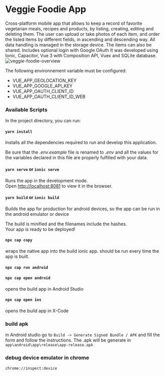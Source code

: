 # Veggie Foodie App

Cross-platform mobile app that allows to keep a record of favorite vegetarian meals, recipes and products, by listing, creating, editing and deleting them. The user can upload or take photos of each item, and order the listed items by different fields, in ascending and descending way. All data handling is managed in the storage device. The items can also be shared. Includes optional login with Google OAuth It was developed using Ionic, Capacitor, Vue 3 with Composition API, Vuex and SQLite database.
![veggie-foodie-overview](https://user-images.githubusercontent.com/43031902/131841618-e5cb64eb-88a5-43e0-b7e1-ff8f13520780.png)


The following environnement variable must be configured:
- VUE_APP_GEOLOCATION_KEY
- VUE_APP_GOOGLE_API_KEY
- VUE_APP_OAUTH_CLIENT_ID
- VUE_APP_OAUTH_CLIENT_ID_WEB

### Available Scripts

In the project directory, you can run:

#### `yarn install`

Installs all the dependencies required to run and develop this application.

Be sure that the _.env.example_ file is renamed to _.env_ and all the values for the variables declared in this file are properly fulfilled with your data.

#### `yarn serve` or `ionic serve`

Runs the app in the development mode.\
Open [http://localhost:8081](http://localhost:8081) to view it in the browser.


#### `yarn build` or `ionic build`

Builds the app for production for android devices, so the app can be run in the android emulator or device

The build is minified and the filenames include the hashes.\
Your app is ready to be deployed!

#### `npx cap copy`
wraps the native app into the build ionic app. should be run every time the app is built.

#### `npx cap run android`

#### `npx cap open android`
opens the build app in Android Studio

#### `npx cap open ios`
opens the build app in X-Code

### build apk
in Android studio go to `Build -> Generate Signed Bundle / APK` and fill the form and follow the instructions. The .apk will be generate in `app\android\app\release\app-release.apk`

### debug device emulator in chrome
```chrome://inspect:device```

